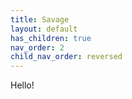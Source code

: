 ```yaml
---
title: Savage
layout: default
has_children: true
nav_order: 2
child_nav_order: reversed
---
```


Hello!
